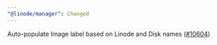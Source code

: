 ```yaml
---
"@linode/manager": Changed
---
```


Auto-populate Image label based on Linode and Disk names ([#10604](https://github.com/linode/manager/pull/10604))
